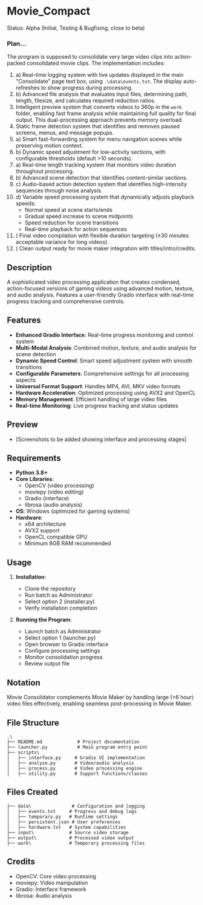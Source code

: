 # Movie_Compact
Status: Alpha (Initial, Testing & Bugfixing, close to beta)

### Plan...
The program is supposed to consolidate very large video clips into action-packed consolidated movie clips. The implementation includes:
1. a) Real-time logging system with live updates displayed in the main "Consolidate" page text box, using `.\data\events.txt`. The display auto-refreshes to show progress during processing.
1. b) Advanced file analysis that evaluates input files, determining path, length, filesize, and calculates required reduction ratios.
2. Intelligent preview system that converts videos to 360p in the `work` folder, enabling fast frame analysis while maintaining full quality for final output. This dual-processing approach prevents memory overload.
3. Static frame detection system that identifies and removes paused screens, menus, and message popups.
4. a) Smart fast-forwarding system for menu navigation scenes while preserving motion context.
4. b) Dynamic speed adjustment for low-activity sections, with configurable thresholds (default >10 seconds).
5. a) Real-time length tracking system that monitors video duration throughout processing.
5. b) Advanced scene detection that identifies content-similar sections.
5. c) Audio-based action detection system that identifies high-intensity sequences through noise analysis.
5. d) Variable speed processing system that dynamically adjusts playback speeds:
    - Normal speed at scene starts/ends
    - Gradual speed increase to scene midpoints
    - Speed reduction for scene transitions
    - Real-time playback for action sequences
6. ) Final video compilation with flexible duration targeting (±30 minutes acceptable variance for long videos).
7. ) Clean output ready for movie maker integration with titles/intro/credits.

## Description
A sophisticated video processing application that creates condensed, action-focused versions of gaming videos using advanced motion, texture, and audio analysis. Features a user-friendly Gradio interface with real-time progress tracking and comprehensive controls.

## Features
- **Enhanced Gradio Interface**: Real-time progress monitoring and control system
- **Multi-Modal Analysis**: Combined motion, texture, and audio analysis for scene detection
- **Dynamic Speed Control**: Smart speed adjustment system with smooth transitions
- **Configurable Parameters**: Comprehensive settings for all processing aspects
- **Universal Format Support**: Handles MP4, AVI, MKV video formats
- **Hardware Acceleration**: Optimized processing using AVX2 and OpenCL
- **Memory Management**: Efficient handling of large video files
- **Real-time Monitoring**: Live progress tracking and status updates

## Preview
- [Screenshots to be added showing interface and processing stages]

## Requirements
- **Python 3.8+**
- **Core Libraries**: 
  - OpenCV (video processing)
  - moviepy (video editing)
  - Gradio (interface)
  - librosa (audio analysis)
- **OS**: Windows (optimized for gaming systems)
- **Hardware**: 
  - x64 architecture
  - AVX2 support
  - OpenCL compatible GPU
  - Minimum 8GB RAM recommended

## Usage
1. **Installation**:
   - Clone the repository
   - Run batch as Administrator
   - Select option 2 (installer.py)
   - Verify installation completion

2. **Running the Program**:
   - Launch batch as Administrator
   - Select option 1 (launcher.py)
   - Open browser to Gradio interface
   - Configure processing settings
   - Monitor consolidation progress
   - Review output file

## Notation
Movie Consolidator complements Movie Maker by handling large (>6 hour) video files effectively, enabling seamless post-processing in Movie Maker.

## File Structure
```
.\
├── README.md             # Project documentation
├── launcher.py           # Main program entry point
├── scripts\
│   ├── interface.py     # Gradio UI implementation
│   ├── analyze.py       # Video/audio analysis
│   ├── process.py       # Video processing engine
│   ├── utility.py       # Support functions/classes

```

## Files Created
```
├── data\               # Configuration and logging
│   ├── events.txt     # Progress and debug logs
│   ├── temporary.py   # Runtime settings
│   ├── persistent.json # User preferences
│   ├── hardware.txt   # System capabilities
├── input\             # Source video storage
├── output\            # Processed video output
├── work\              # Temporary processing files
```

## Credits
- OpenCV: Core video processing
- moviepy: Video manipulation
- Gradio: Interface framework
- librosa: Audio analysis
